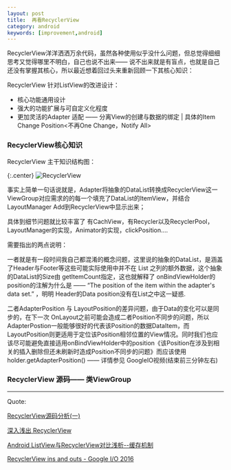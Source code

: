 ```yaml
---
layout: post
title:  再看RecyclerView
category: android
keywords: [improvement,android]
---
```


RecyclerView洋洋洒洒万余代码，虽然各种使用似乎没什么问题，但总觉得细细思考又觉得哪里不明白，自己也说不出来—— 说不出来就是有盲点，也就是自己还没有掌握其核心，所以最近想着回过头来重新回顾一下其核心知识：

RecyclerView 针对ListView的改进设计：

*  核心功能通用设计     
*  强大的功能扩展与可自定义化程度        
*  更加灵活的Adapter 适配 —— 分离View的创建与数据的绑定 | 具体的Item Change Position<不再One Change，Notify All>   

###  RecyclerView核心知识

RecyclerView 主干知识结构图：

{:.center}
![RecyclerView](http://7xqncp.com1.z0.glb.clouddn.com/assets/img/20161212/RecyclerView.png)

事实上简单一句话说就是，Adapter将抽象的DataList转换成RecyclerView这一ViewGroup对应需求的的每一个填充了DataList的ItemView，并结合LayoutManager Add到RecyclerView中显示出来；

具体到细节问题就比较丰富了 有CachView，有Recycler以及RecyclerPool，LayoutManager的实现，Animator的实现，clickPosition....

需要指出的两点说明：

一者就是有一段时间我自己都混淆的概念问题，这里说的抽象的DataList，是涵盖了Header与Footer等这些可能实际使用中并不在 List<T> 之列的额外数据，这个抽象的DataList的Size由 getItemCount指定，这也就解释了 onBindViewHolder的position的注解为什么是 —— “The position of the item within the adapter's data set.” ，明明 Header的Data position没有在List<T>之中这一疑惑.

二者AdapterPosition 与 LayoutPosition的差异问题，由于Data的变化可以是同步的，在下一次 OnLayout之前可能会造成二者Position不同步的问题，所以AdapterPostion一般能够很好的代表该Position的数据DataItem，而LayoutPosition则更适用于定位该Position相邻位置的View情况。同时我们也应该尽可能避免直接适用onBindViewHolder中的position《该Position在涉及到相关的插入删除但还未刷新时造成Position不同步的问题》而应该使用holder.getAdapterPosition() —— 详情参见 GoogleIO视频(结束前三分钟左右)


###  RecyclerView 源码—— 类ViewGroup





















---

Quote:

[RecyclerView源码分析(一)](http://www.jianshu.com/p/9ddfdffee5d3)

[深入浅出 RecyclerView](http://www.kymjs.com/code/2016/07/10/01)

[Android ListView与RecyclerView对比浅析--缓存机制](http://dev.qq.com/topic/5811d3e3ab10c62013697408)

[RecyclerView ins and outs - Google I/O 2016](https://www.youtube.com/watch?v=LqBlYJTfLP4)
